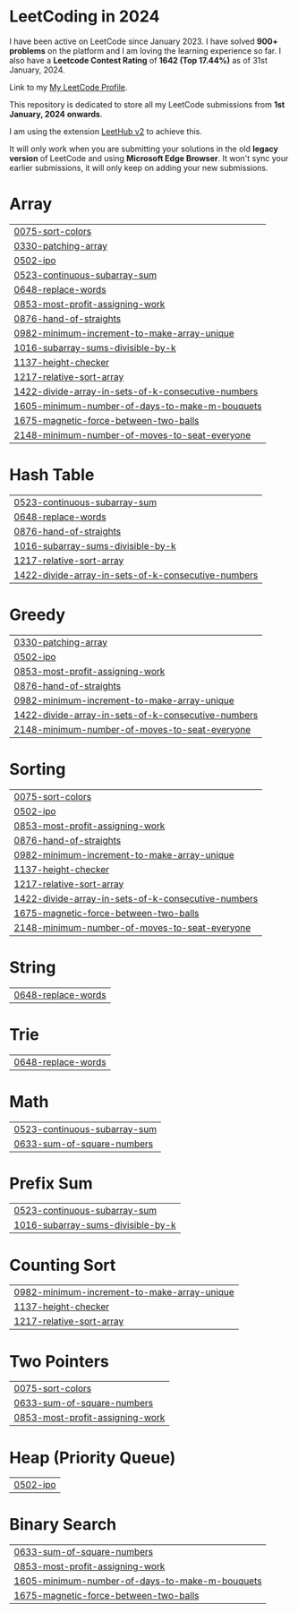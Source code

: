 # LeetCoding in 2024

I have been active on LeetCode since January 2023. I have solved **900+ problems** on the platform and I am loving the learning experience so far. I also have a **Leetcode Contest Rating** of **1642 (Top 17.44%)** as of 31st January, 2024.

Link to my [My LeetCode Profile](https://leetcode.com/Anuvab).

This repository is dedicated to store all my LeetCode submissions from **1st January, 2024 onwards**.

I am using the extension [LeetHub v2](https://github.com/arunbhardwaj/LeetHub-2.0) to achieve this.

It will only work when you are submitting your solutions in the old **legacy version** of LeetCode and using **Microsoft Edge Browser**. It won't sync your earlier submissions, it will only keep on adding your new submissions.


# Array
|  |
| ------- |
| [0075-sort-colors](https://github.com/Vanaub22/LeetCode-in-2024/tree/master/0075-sort-colors) |
| [0330-patching-array](https://github.com/Vanaub22/LeetCode-in-2024/tree/master/0330-patching-array) |
| [0502-ipo](https://github.com/Vanaub22/LeetCode-in-2024/tree/master/0502-ipo) |
| [0523-continuous-subarray-sum](https://github.com/Vanaub22/LeetCode-in-2024/tree/master/0523-continuous-subarray-sum) |
| [0648-replace-words](https://github.com/Vanaub22/LeetCode-in-2024/tree/master/0648-replace-words) |
| [0853-most-profit-assigning-work](https://github.com/Vanaub22/LeetCode-in-2024/tree/master/0853-most-profit-assigning-work) |
| [0876-hand-of-straights](https://github.com/Vanaub22/LeetCode-in-2024/tree/master/0876-hand-of-straights) |
| [0982-minimum-increment-to-make-array-unique](https://github.com/Vanaub22/LeetCode-in-2024/tree/master/0982-minimum-increment-to-make-array-unique) |
| [1016-subarray-sums-divisible-by-k](https://github.com/Vanaub22/LeetCode-in-2024/tree/master/1016-subarray-sums-divisible-by-k) |
| [1137-height-checker](https://github.com/Vanaub22/LeetCode-in-2024/tree/master/1137-height-checker) |
| [1217-relative-sort-array](https://github.com/Vanaub22/LeetCode-in-2024/tree/master/1217-relative-sort-array) |
| [1422-divide-array-in-sets-of-k-consecutive-numbers](https://github.com/Vanaub22/LeetCode-in-2024/tree/master/1422-divide-array-in-sets-of-k-consecutive-numbers) |
| [1605-minimum-number-of-days-to-make-m-bouquets](https://github.com/Vanaub22/LeetCode-in-2024/tree/master/1605-minimum-number-of-days-to-make-m-bouquets) |
| [1675-magnetic-force-between-two-balls](https://github.com/Vanaub22/LeetCode-in-2024/tree/master/1675-magnetic-force-between-two-balls) |
| [2148-minimum-number-of-moves-to-seat-everyone](https://github.com/Vanaub22/LeetCode-in-2024/tree/master/2148-minimum-number-of-moves-to-seat-everyone) |
# Hash Table
|  |
| ------- |
| [0523-continuous-subarray-sum](https://github.com/Vanaub22/LeetCode-in-2024/tree/master/0523-continuous-subarray-sum) |
| [0648-replace-words](https://github.com/Vanaub22/LeetCode-in-2024/tree/master/0648-replace-words) |
| [0876-hand-of-straights](https://github.com/Vanaub22/LeetCode-in-2024/tree/master/0876-hand-of-straights) |
| [1016-subarray-sums-divisible-by-k](https://github.com/Vanaub22/LeetCode-in-2024/tree/master/1016-subarray-sums-divisible-by-k) |
| [1217-relative-sort-array](https://github.com/Vanaub22/LeetCode-in-2024/tree/master/1217-relative-sort-array) |
| [1422-divide-array-in-sets-of-k-consecutive-numbers](https://github.com/Vanaub22/LeetCode-in-2024/tree/master/1422-divide-array-in-sets-of-k-consecutive-numbers) |
# Greedy
|  |
| ------- |
| [0330-patching-array](https://github.com/Vanaub22/LeetCode-in-2024/tree/master/0330-patching-array) |
| [0502-ipo](https://github.com/Vanaub22/LeetCode-in-2024/tree/master/0502-ipo) |
| [0853-most-profit-assigning-work](https://github.com/Vanaub22/LeetCode-in-2024/tree/master/0853-most-profit-assigning-work) |
| [0876-hand-of-straights](https://github.com/Vanaub22/LeetCode-in-2024/tree/master/0876-hand-of-straights) |
| [0982-minimum-increment-to-make-array-unique](https://github.com/Vanaub22/LeetCode-in-2024/tree/master/0982-minimum-increment-to-make-array-unique) |
| [1422-divide-array-in-sets-of-k-consecutive-numbers](https://github.com/Vanaub22/LeetCode-in-2024/tree/master/1422-divide-array-in-sets-of-k-consecutive-numbers) |
| [2148-minimum-number-of-moves-to-seat-everyone](https://github.com/Vanaub22/LeetCode-in-2024/tree/master/2148-minimum-number-of-moves-to-seat-everyone) |
# Sorting
|  |
| ------- |
| [0075-sort-colors](https://github.com/Vanaub22/LeetCode-in-2024/tree/master/0075-sort-colors) |
| [0502-ipo](https://github.com/Vanaub22/LeetCode-in-2024/tree/master/0502-ipo) |
| [0853-most-profit-assigning-work](https://github.com/Vanaub22/LeetCode-in-2024/tree/master/0853-most-profit-assigning-work) |
| [0876-hand-of-straights](https://github.com/Vanaub22/LeetCode-in-2024/tree/master/0876-hand-of-straights) |
| [0982-minimum-increment-to-make-array-unique](https://github.com/Vanaub22/LeetCode-in-2024/tree/master/0982-minimum-increment-to-make-array-unique) |
| [1137-height-checker](https://github.com/Vanaub22/LeetCode-in-2024/tree/master/1137-height-checker) |
| [1217-relative-sort-array](https://github.com/Vanaub22/LeetCode-in-2024/tree/master/1217-relative-sort-array) |
| [1422-divide-array-in-sets-of-k-consecutive-numbers](https://github.com/Vanaub22/LeetCode-in-2024/tree/master/1422-divide-array-in-sets-of-k-consecutive-numbers) |
| [1675-magnetic-force-between-two-balls](https://github.com/Vanaub22/LeetCode-in-2024/tree/master/1675-magnetic-force-between-two-balls) |
| [2148-minimum-number-of-moves-to-seat-everyone](https://github.com/Vanaub22/LeetCode-in-2024/tree/master/2148-minimum-number-of-moves-to-seat-everyone) |
# String
|  |
| ------- |
| [0648-replace-words](https://github.com/Vanaub22/LeetCode-in-2024/tree/master/0648-replace-words) |
# Trie
|  |
| ------- |
| [0648-replace-words](https://github.com/Vanaub22/LeetCode-in-2024/tree/master/0648-replace-words) |
# Math
|  |
| ------- |
| [0523-continuous-subarray-sum](https://github.com/Vanaub22/LeetCode-in-2024/tree/master/0523-continuous-subarray-sum) |
| [0633-sum-of-square-numbers](https://github.com/Vanaub22/LeetCode-in-2024/tree/master/0633-sum-of-square-numbers) |
# Prefix Sum
|  |
| ------- |
| [0523-continuous-subarray-sum](https://github.com/Vanaub22/LeetCode-in-2024/tree/master/0523-continuous-subarray-sum) |
| [1016-subarray-sums-divisible-by-k](https://github.com/Vanaub22/LeetCode-in-2024/tree/master/1016-subarray-sums-divisible-by-k) |
# Counting Sort
|  |
| ------- |
| [0982-minimum-increment-to-make-array-unique](https://github.com/Vanaub22/LeetCode-in-2024/tree/master/0982-minimum-increment-to-make-array-unique) |
| [1137-height-checker](https://github.com/Vanaub22/LeetCode-in-2024/tree/master/1137-height-checker) |
| [1217-relative-sort-array](https://github.com/Vanaub22/LeetCode-in-2024/tree/master/1217-relative-sort-array) |
# Two Pointers
|  |
| ------- |
| [0075-sort-colors](https://github.com/Vanaub22/LeetCode-in-2024/tree/master/0075-sort-colors) |
| [0633-sum-of-square-numbers](https://github.com/Vanaub22/LeetCode-in-2024/tree/master/0633-sum-of-square-numbers) |
| [0853-most-profit-assigning-work](https://github.com/Vanaub22/LeetCode-in-2024/tree/master/0853-most-profit-assigning-work) |
# Heap (Priority Queue)
|  |
| ------- |
| [0502-ipo](https://github.com/Vanaub22/LeetCode-in-2024/tree/master/0502-ipo) |
# Binary Search
|  |
| ------- |
| [0633-sum-of-square-numbers](https://github.com/Vanaub22/LeetCode-in-2024/tree/master/0633-sum-of-square-numbers) |
| [0853-most-profit-assigning-work](https://github.com/Vanaub22/LeetCode-in-2024/tree/master/0853-most-profit-assigning-work) |
| [1605-minimum-number-of-days-to-make-m-bouquets](https://github.com/Vanaub22/LeetCode-in-2024/tree/master/1605-minimum-number-of-days-to-make-m-bouquets) |
| [1675-magnetic-force-between-two-balls](https://github.com/Vanaub22/LeetCode-in-2024/tree/master/1675-magnetic-force-between-two-balls) |